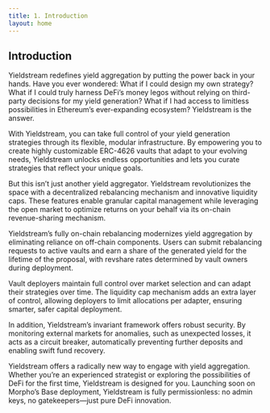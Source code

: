 ```yaml
---
title: 1. Introduction
layout: home
---
```


## Introduction

Yieldstream redefines yield aggregation by putting the power back in your hands. Have you ever wondered: What if I could design my own strategy? What if I could truly harness DeFi’s money legos without relying on third-party decisions for my yield generation? What if I had access to limitless possibilities in Ethereum’s ever-expanding ecosystem? Yieldstream is the answer.

With Yieldstream, you can take full control of your yield generation strategies through its flexible, modular infrastructure. By empowering you to create highly customizable ERC-4626 vaults that adapt to your evolving needs, Yieldstream unlocks endless opportunities and lets you curate strategies that reflect your unique goals.

But this isn’t just another yield aggregator. Yieldstream revolutionizes the space with a decentralized rebalancing mechanism and innovative liquidity caps. These features enable granular capital management while leveraging the open market to optimize returns on your behalf via its on-chain revenue-sharing mechanism.

Yieldstream’s fully on-chain rebalancing modernizes yield aggregation by eliminating reliance on off-chain components. Users can submit rebalancing requests to active vaults and earn a share of the generated yield for the lifetime of the proposal, with revshare rates determined by vault owners during deployment.

Vault deployers maintain full control over market selection and can adapt their strategies over time. The liquidity cap mechanism adds an extra layer of control, allowing deployers to limit allocations per adapter, ensuring smarter, safer capital deployment.

In addition, Yieldstream’s invariant framework offers robust security.
By monitoring external markets for anomalies, such as unexpected losses, it acts as a circuit breaker, automatically preventing further deposits and enabling swift fund recovery.

Yieldstream offers a radically new way to engage with yield aggregation.
Whether you’re an experienced strategist or exploring the possibilities of DeFi for the first time, Yieldstream is designed for you.
Launching soon on Morpho’s Base deployment, Yieldstream is fully permissionless: no admin keys, no gatekeepers—just pure DeFi innovation.
